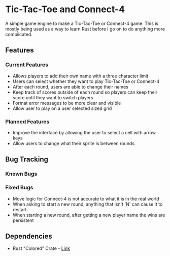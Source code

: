 # Tic-Tac-Toe and Connect-4 #

A simple game engine to make a Tic-Tac-Toe or Connect-4 game. This is mostly being used as a 
way to learn Rust before I go on to do anything more complicated.


## Features ##

### Current Features ###
* Allows players to add their own name with a three character limit
* Users can select whether they want to play Tic-Tac-Toe or Connect-4 
* After each round, users are able to change their names
* Keep track of scores outside of each round so players can keep their score until they want to switch players
* Format error messages to be more clear and visible
* Allow user to play on a user selected sized grid


### Planned Features ###
* Improve the interface by allowing the user to select a cell with arrow keys
* Allow users to change what their sprite is between rounds


## Bug Tracking ##

### Known Bugs ###


### Fixed Bugs ###
* Move logic for Connect-4 is not accurate to what it is in the real world
* When asking to start a new round, anything that isn't 'N' can cause it to restart.
* When starting a new round, after getting a new player name the wins are persistent


## Dependencies ##
* Rust "Colored" Crate - [Link](https://github.com/colored-rs/colored/tree/master?tab=readme-ov-file)